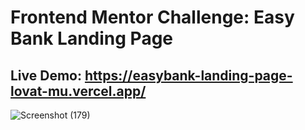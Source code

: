 # Frontend Mentor Challenge: Easy Bank Landing Page

## Live Demo: https://easybank-landing-page-lovat-mu.vercel.app/


![Screenshot (179)](https://github.com/cjpanda/Easybank-landing-page/assets/107156444/2f2e35b7-64e8-4bad-804a-3766e9cfef88)
